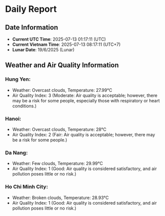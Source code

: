 # Daily Report
## Date Information
- **Current UTC Time**: 2025-07-13 01:17:11 (UTC)
- **Current Vietnam Time**: 2025-07-13 08:17:11 (UTC+7)
- **Lunar Date**: 19/6/2025 (Lunar)

## Weather and Air Quality Information

### Hung Yen:
- Weather: Overcast clouds, Temperature: 27.99°C
- Air Quality Index: 3 (Moderate: Air quality is acceptable; however, there may be a risk for some people, especially those with respiratory or heart conditions.)

### Hanoi:
- Weather: Overcast clouds, Temperature: 28°C
- Air Quality Index: 2 (Fair: Air quality is acceptable; however, there may be a risk for some people.)

### Da Nang:
- Weather: Few clouds, Temperature: 29.99°C
- Air Quality Index: 1 (Good: Air quality is considered satisfactory, and air pollution poses little or no risk.)

### Ho Chi Minh City:
- Weather: Broken clouds, Temperature: 28.93°C
- Air Quality Index: 1 (Good: Air quality is considered satisfactory, and air pollution poses little or no risk.)

